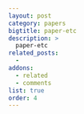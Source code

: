 ```yaml
---
layout: post
category: papers
bigtitle: paper-etc
description: >
  paper-etc
related_posts:
  -
addons:
  - related
  - comments
list: true
order: 4
---
```

